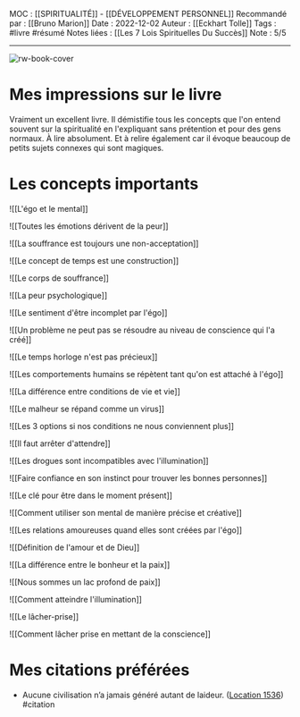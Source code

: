 MOC : [[SPIRITUALITÉ]] - [[DÉVELOPPEMENT PERSONNEL]]
Recommandé par : [[Bruno Marion]]
Date : 2022-12-02
Auteur : [[Eckhart Tolle]]
Tags : #livre #résumé
Notes liées : [[Les 7 Lois Spirituelles Du Succès]]
Note : 5/5
***
![rw-book-cover](https://images-na.ssl-images-amazon.com/images/I/51NRX2tlq4L._SL200_.jpg)

# Mes impressions sur le livre
Vraiment un excellent livre. Il démistifie tous les concepts que l'on entend souvent sur la spiritualité en l'expliquant sans prétention et pour des gens normaux. À lire absolument. Et à relire également car il évoque beaucoup de petits sujets connexes qui sont magiques. 


# Les concepts importants

![[L'égo et le mental]]


![[Toutes les émotions dérivent de la peur]]
   

![[La souffrance est toujours une non-acceptation]]


![[Le concept de temps est une construction]]


![[Le corps de souffrance]]


![[La peur psychologique]]


![[Le sentiment d'être incomplet par l'égo]]


![[Un problème ne peut pas se résoudre au niveau de conscience qui l'a créé]]


![[Le temps horloge n'est pas précieux]]



![[Les comportements humains se répètent tant qu'on est attaché à l'égo]]



![[La différence entre conditions de vie et vie]]


![[Le malheur se répand comme un virus]]



![[Les 3 options si nos conditions ne nous conviennent plus]]


![[Il faut arrêter d'attendre]]



![[Les drogues sont incompatibles avec l'illumination]]


![[Faire confiance en son instinct pour trouver les bonnes personnes]]


![[Le clé pour être dans le moment présent]]


![[Comment utiliser son mental de manière précise et créative]]


![[Les relations amoureuses quand elles sont créées par l'égo]]


![[Définition de l'amour et de Dieu]]





![[La différence entre le bonheur et la paix]]


![[Nous sommes un lac profond de paix]]




![[Comment atteindre l'illumination]]


![[Le lâcher-prise]]



![[Comment lâcher prise en mettant de la conscience]]



# Mes citations préférées
- Aucune civilisation n’a jamais généré autant de laideur. ([Location 1536](https://readwise.io/to_kindle?action=open&asin=B00UETMHG2&location=1536)) #citation

